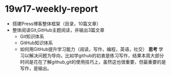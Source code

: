 # 19w17-weekly-report

- 搭建Press博客整体框架（目录，10篇文章）
- 整体阅读Git,GitHub主题阅读，并输出3篇文章
  - Git知识体系
  - GitHub知识体系
  - 如何用GitHub提升学习能力（阅读，写作，编程，英语，社交）
**思考**
学习以解决问题为导向，比如学github的初衷是练习写作，结果本周大部分时间是花在了解github,git的使用技巧上，虽然这也很重要，但最重要的是写作，是输出。

